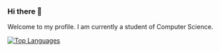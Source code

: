 ### Hi there 👋

Welcome to my profile.
I am currently a student of Computer Science.

<!--[![LaMoldy's github stats](https://github-readme-stats.vercel.app/api?username=LaMoldy&count_private=true&show_icons=true)](https://github.com/LaMoldy)-->

[![Top Languages](https://github-readme-stats.vercel.app/api/top-langs/?username=LaMoldy&hide=php)](https://github.com/LaMoldy)
<!--
**LaMoldy/LaMoldy** is a ✨ _special_ ✨ repository because its `README.md` (this file) appears on your GitHub profile.

Here are some ideas to get you started:

- 🔭 I’m currently working on ...
- 🌱 I’m currently learning ...
- 👯 I’m looking to collaborate on ...
- 🤔 I’m looking for help with ...
- 💬 Ask me about ...
- 📫 How to reach me: ...
- 😄 Pronouns: ...
- ⚡ Fun fact: ...
-->
